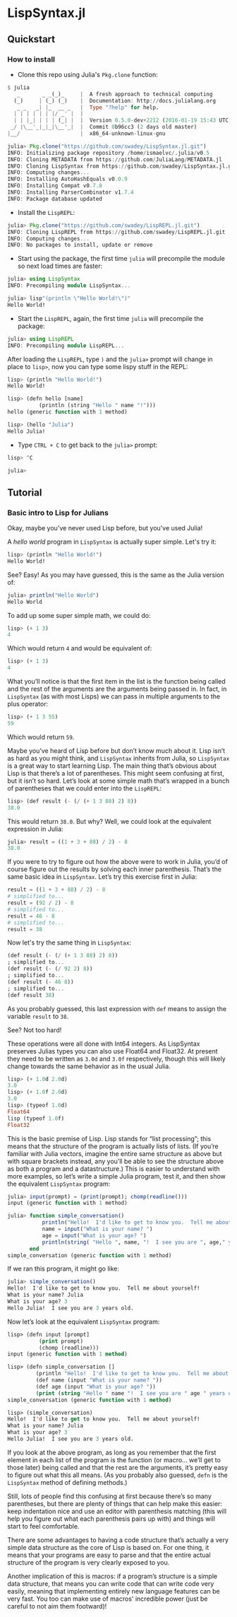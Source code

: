 # LispSyntax.jl

## Quickstart

### How to install

* Clone this repo using Julia's `Pkg.clone` function:

```julia
$ julia
   _       _ _(_)_     |  A fresh approach to technical computing
  (_)     | (_) (_)    |  Documentation: http://docs.julialang.org
   _ _   _| |_  __ _   |  Type "?help" for help.
  | | | | | | |/ _' |  |
  | | |_| | | | (_| |  |  Version 0.5.0-dev+2212 (2016-01-19 15:43 UTC)
 _/ |\__'_|_|_|\__'_|  |  Commit 0b96cc3 (2 days old master)
|__/                   |  x86_64-unknown-linux-gnu

julia> Pkg.clone("https://github.com/swadey/LispSyntax.jl.git")
INFO: Initializing package repository /home/ismaelvc/.julia/v0.5
INFO: Cloning METADATA from https://github.com/JuliaLang/METADATA.jl
INFO: Cloning LispSyntax from https://github.com/swadey/LispSyntax.jl.git
INFO: Computing changes...
INFO: Installing AutoHashEquals v0.0.9
INFO: Installing Compat v0.7.8
INFO: Installing ParserCombinator v1.7.4
INFO: Package database updated
```

* Install the `LispREPL`:

```julia
julia> Pkg.clone("https://github.com/swadey/LispREPL.jl.git")
INFO: Cloning LispREPL from https://github.com/swadey/LispREPL.jl.git
INFO: Computing changes...
INFO: No packages to install, update or remove
```

* Start using the package, the first time `julia` will precompile the module so next load times are faster:

```julia
julia> using LispSyntax
INFO: Precompiling module LispSyntax...

julia> lisp"(println \"Hello World!\")"
Hello World!
```

* Start the `LispREPL`, again, the first time `julia` will precompile the package:

```julia
julia> using LispREPL
INFO: Precompiling module LispREPL...
```

After loading the `LispREPL`, type `)` and the `julia>` prompt will change in place to `lisp>`, now you can type some lispy stuff in the REPL:

```julia
lisp> (println "Hello World!")
Hello World!

lisp> (defn hello [name]
          (println (string "Hello " name "!")))
hello (generic function with 1 method)

lisp> (hello "Julia")
Hello Julia!
```

* Type `CTRL + C` to get back to the `julia>` prompt:

```julia
lisp> ^C

julia>
```

## Tutorial

### Basic intro to Lisp for Julians

Okay, maybe you've never used Lisp before, but you've used Julia!

A *hello world* program in `LispSyntax` is actually super simple. Let's try it:

```julia
lisp> (println "Hello World!")
Hello World!
```

See? Easy! As you may have guessed, this is the same as the Julia version of:

```julia
julia> println("Hello World")
Hello World
```

To add up some super simple math, we could do:

```julia
lisp> (+ 1 3)
4
```

Which would return `4` and would be equivalent of:

```julia
lisp> (+ 1 3)
4
```

What you’ll notice is that the first item in the list is the function being called and the rest of the arguments are the arguments being passed in. In fact, in `LispSyntax` (as with most Lisps) we can pass in multiple arguments to the plus operator:

```julia
lisp> (+ 1 3 55)
59
```

Which would return `59`.

Maybe you’ve heard of Lisp before but don’t know much about it. Lisp isn’t as hard as you might think, and `LispSyntax` inherits from Julia, so `LispSyntax` is a great way to start learning Lisp. The main thing that’s obvious about Lisp is that there’s a lot of parentheses. This might seem confusing at first, but it isn’t so hard. Let’s look at some simple math that’s wrapped in a bunch of parentheses that we could enter into the `LispREPL`:

```julia
lisp> (def result (- (/ (+ 1 3 88) 2) 8))
38.0
```

This would return `38.0`. But why? Well, we could look at the equivalent expression in Julia:

```julia
julia> result = ((1 + 3 + 88) / 2) - 8
38.0
```

If you were to try to figure out how the above were to work in Julia, you’d of course figure out the results by solving each inner parenthesis. That’s the same basic idea in `LispSyntax`. Let’s try this exercise first in Julia:

```julia
result = ((1 + 3 + 88) / 2) - 8
# simplified to...
result = (92 / 2) - 8
# simplified to...
result = 46 - 8
# simplified to...
result = 38
```

Now let's try the same thing in `LispSyntax`:

```julia
(def result (- (/ (+ 1 3 88) 2) 8))
; simplified to...
(def result (- (/ 92 2) 8))
; simplified to...
(def result (- 46 8))
; simplified to...
(def result 38)
```

As you probably guessed, this last expression with `def` means to assign the variable `result` to `38`.

See? Not too hard!

These operations were all done with Int64 integers. As LispSyntax preserves Julias types you can also use Float64 and Float32. At present they need to be written as `3.0d` and `3.0f` respectively, though this will likely change towards the same behavior as in the usual Julia.
```julia
lisp> (+ 1.0d 2.0d)
3.0
lisp> (+ 1.0f 2.0d)
3.0
lisp> (typeof 1.0d)
Float64
lisp (typeof 1.0f)
Float32
```

This is the basic premise of Lisp. Lisp stands for “list processing”; this means that the structure of the program is actually lists of lists. (If you’re familiar with Julia vectors, imagine the entire same structure as above but with square brackets instead, any you’ll be able to see the structure above as both a program and a datastructure.) This is easier to understand with more examples, so let’s write a simple Julia program, test it, and then show the equivalent `LispSyntax` program:

```julia
julia> input(prompt) = (print(prompt); chomp(readline()))
input (generic function with 1 method)

julia> function simple_conversation()
           println("Hello!  I'd like to get to know you.  Tell me about yourself!")
           name = input("What is your name? ")
           age = input("What is your age? ")
           println(string( "Hello ", name, "!  I see you are ", age," years old."))
       end
simple_conversation (generic function with 1 method)
```

If we ran this program, it might go like:

```julia
julia> simple_conversation()
Hello!  I'd like to get to know you.  Tell me about yourself!
What is your name? Julia
What is your age? 3
Hello Julia!  I see you are 3 years old.
```

Now let’s look at the equivalent `LispSyntax` program:

```lisp
lisp> (defn input [prompt]
          (print prompt)
          (chomp (readline)))
input (generic function with 1 method)

lisp> (defn simple_conversation []
         (println "Hello!  I'd like to get to know you.  Tell me about yourself!")
         (def name (input "What is your name? "))
         (def age (input "What is your age? "))
         (print (string "Hello " name "!  I see you are " age " years old.")))
simple_conversation (generic function with 1 method)

lisp> (simple_conversation)
Hello!  I'd like to get to know you.  Tell me about yourself!
What is your name? Julia
What is your age? 3
Hello Julia!  I see you are 3 years old.
```

If you look at the above program, as long as you remember that the first element in each list of the program is the function (or macro... we’ll get to those later) being called and that the rest are the arguments, it’s pretty easy to figure out what this all means. (As you probably also guessed, `defn` is the `LispSyntax` method of defining methods.)

Still, lots of people find this confusing at first because there’s so many parentheses, but there are plenty of things that can help make this easier: keep indentation nice and use an editor with parenthesis matching (this will help you figure out what each parenthesis pairs up with) and things will start to feel comfortable.

There are some advantages to having a code structure that’s actually a very simple data structure as the core of Lisp is based on. For one thing, it means that your programs are easy to parse and that the entire actual structure of the program is very clearly exposed to you. 

Another implication of this is macros: if a program’s structure is a simple data structure, that means you can write code that can write code very easily, meaning that implementing entirely new language features can be very fast. You too can make use of macros' incredible power (just be careful to not aim them footward)!
